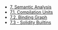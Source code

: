 - [7. Semantic Analysis](./index.md)
- [7.1. Compilation Units](./01-compilation-units/index.md)
- [7.2. Binding Graph](./02-binding-graph/index.md)
- [7.3 - Solidity Builtins](./03-solidity-builtins/index.md)
